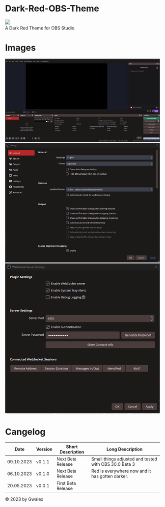# Dark-Red-OBS-Theme
![](https://github.com/GwalexOfficial/Dark-Red-OBS-Theme/blob/8577356393158b158ec086c4bad4631647b04efb/Dark-Red-Logo.png)  
A Dark Red Theme for OBS Studio.
 
# Images
![Scene](https://github.com/GwalexOfficial/Dark-Red-OBS-Theme/blob/6e418fa8fd9d88bba9d4962e6467f2b80a8b1349/images/OBS-Theme-Dark-Red-v0.1.0-Beta-EN-Scene.png)
![Settings](https://github.com/GwalexOfficial/Dark-Red-OBS-Theme/blob/6e418fa8fd9d88bba9d4962e6467f2b80a8b1349/images/OBS-Theme-Dark-Red-v0.1.0-Beta-EN-Settings.png)
![Websocket](https://github.com/GwalexOfficial/Dark-Red-OBS-Theme/blob/6e418fa8fd9d88bba9d4962e6467f2b80a8b1349/images/OBS-Theme-Dark-Red-v0.1.0-Beta-EN-Websocket.png)

# Cangelog
|Date|Version|Short Description|Long Description|
|---|---|---|---|
|09.10.2023|v0.1.1|Next Beta Release|Small things adjusted and tested with OBS 30.0 Beta 3|
|06.10.2023|v0.1.0|Next Beta Release|Red is everywhere now and it has gotten darker.|
|20.05.2023|v0.0.1|First Beta Release|   |

© 2023 by Gwalex

